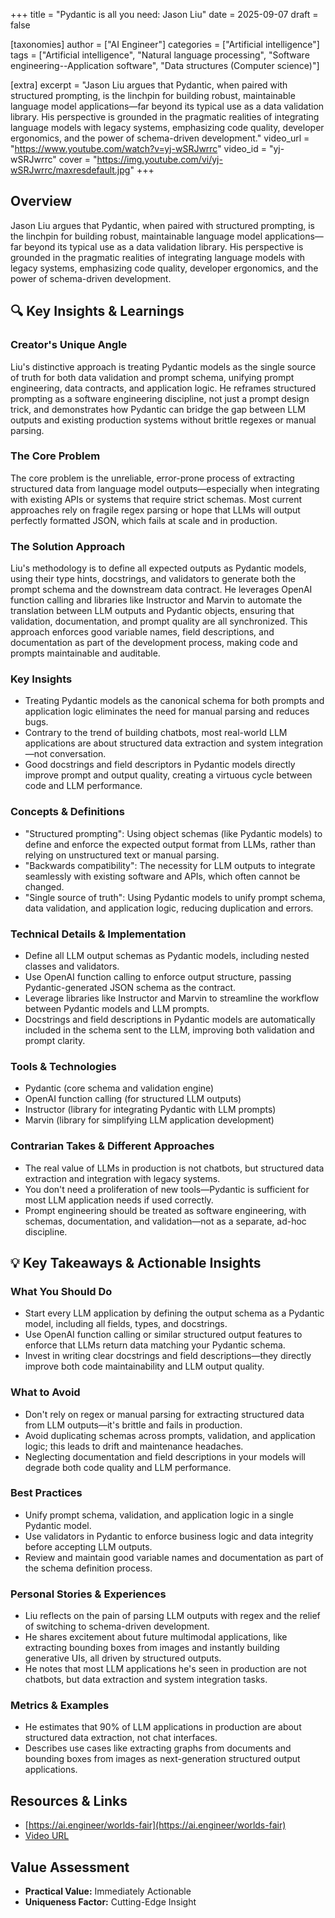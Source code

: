 +++
title = "Pydantic is all you need: Jason Liu"
date = 2025-09-07
draft = false

[taxonomies]
author = ["AI Engineer"]
categories = ["Artificial intelligence"]
tags = ["Artificial intelligence", "Natural language processing", "Software engineering--Application software", "Data structures (Computer science)"]

[extra]
excerpt = "Jason Liu argues that Pydantic, when paired with structured prompting, is the linchpin for building robust, maintainable language model applications—far beyond its typical use as a data validation library. His perspective is grounded in the pragmatic realities of integrating language models with legacy systems, emphasizing code quality, developer ergonomics, and the power of schema-driven development."
video_url = "https://www.youtube.com/watch?v=yj-wSRJwrrc"
video_id = "yj-wSRJwrrc"
cover = "https://img.youtube.com/vi/yj-wSRJwrrc/maxresdefault.jpg"
+++

## Overview

Jason Liu argues that Pydantic, when paired with structured prompting, is the linchpin for building robust, maintainable language model applications—far beyond its typical use as a data validation library. His perspective is grounded in the pragmatic realities of integrating language models with legacy systems, emphasizing code quality, developer ergonomics, and the power of schema-driven development.

## 🔍 Key Insights & Learnings

### Creator's Unique Angle
Liu's distinctive approach is treating Pydantic models as the single source of truth for both data validation and prompt schema, unifying prompt engineering, data contracts, and application logic. He reframes structured prompting as a software engineering discipline, not just a prompt design trick, and demonstrates how Pydantic can bridge the gap between LLM outputs and existing production systems without brittle regexes or manual parsing.

### The Core Problem
The core problem is the unreliable, error-prone process of extracting structured data from language model outputs—especially when integrating with existing APIs or systems that require strict schemas. Most current approaches rely on fragile regex parsing or hope that LLMs will output perfectly formatted JSON, which fails at scale and in production.

### The Solution Approach
Liu's methodology is to define all expected outputs as Pydantic models, using their type hints, docstrings, and validators to generate both the prompt schema and the downstream data contract. He leverages OpenAI function calling and libraries like Instructor and Marvin to automate the translation between LLM outputs and Pydantic objects, ensuring that validation, documentation, and prompt quality are all synchronized. This approach enforces good variable names, field descriptions, and documentation as part of the development process, making code and prompts maintainable and auditable.

### Key Insights
- Treating Pydantic models as the canonical schema for both prompts and application logic eliminates the need for manual parsing and reduces bugs.
- Contrary to the trend of building chatbots, most real-world LLM applications are about structured data extraction and system integration—not conversation.
- Good docstrings and field descriptors in Pydantic models directly improve prompt and output quality, creating a virtuous cycle between code and LLM performance.

### Concepts & Definitions
- "Structured prompting": Using object schemas (like Pydantic models) to define and enforce the expected output format from LLMs, rather than relying on unstructured text or manual parsing.
- "Backwards compatibility": The necessity for LLM outputs to integrate seamlessly with existing software and APIs, which often cannot be changed.
- "Single source of truth": Using Pydantic models to unify prompt schema, data validation, and application logic, reducing duplication and errors.

### Technical Details & Implementation
- Define all LLM output schemas as Pydantic models, including nested classes and validators.
- Use OpenAI function calling to enforce output structure, passing Pydantic-generated JSON schema as the contract.
- Leverage libraries like Instructor and Marvin to streamline the workflow between Pydantic models and LLM prompts.
- Docstrings and field descriptions in Pydantic models are automatically included in the schema sent to the LLM, improving both validation and prompt clarity.

### Tools & Technologies
- Pydantic (core schema and validation engine)
- OpenAI function calling (for structured LLM outputs)
- Instructor (library for integrating Pydantic with LLM prompts)
- Marvin (library for simplifying LLM application development)

### Contrarian Takes & Different Approaches
- The real value of LLMs in production is not chatbots, but structured data extraction and integration with legacy systems.
- You don't need a proliferation of new tools—Pydantic is sufficient for most LLM application needs if used correctly.
- Prompt engineering should be treated as software engineering, with schemas, documentation, and validation—not as a separate, ad-hoc discipline.

## 💡 Key Takeaways & Actionable Insights

### What You Should Do
- Start every LLM application by defining the output schema as a Pydantic model, including all fields, types, and docstrings.
- Use OpenAI function calling or similar structured output features to enforce that LLMs return data matching your Pydantic schema.
- Invest in writing clear docstrings and field descriptions—they directly improve both code maintainability and LLM output quality.

### What to Avoid
- Don't rely on regex or manual parsing for extracting structured data from LLM outputs—it's brittle and fails in production.
- Avoid duplicating schemas across prompts, validation, and application logic; this leads to drift and maintenance headaches.
- Neglecting documentation and field descriptions in your models will degrade both code quality and LLM performance.

### Best Practices
- Unify prompt schema, validation, and application logic in a single Pydantic model.
- Use validators in Pydantic to enforce business logic and data integrity before accepting LLM outputs.
- Review and maintain good variable names and documentation as part of the schema definition process.

### Personal Stories & Experiences
- Liu reflects on the pain of parsing LLM outputs with regex and the relief of switching to schema-driven development.
- He shares excitement about future multimodal applications, like extracting bounding boxes from images and instantly building generative UIs, all driven by structured outputs.
- He notes that most LLM applications he's seen in production are not chatbots, but data extraction and system integration tasks.

### Metrics & Examples
- He estimates that 90% of LLM applications in production are about structured data extraction, not chat interfaces.
- Describes use cases like extracting graphs from documents and bounding boxes from images as next-generation structured output applications.

## Resources & Links

- [https://ai.engineer/worlds-fair](https://ai.engineer/worlds-fair)
- [Video URL](https://www.youtube.com/watch?v=yj-wSRJwrrc)

## Value Assessment
- **Practical Value:** Immediately Actionable
- **Uniqueness Factor:** Cutting-Edge Insight

